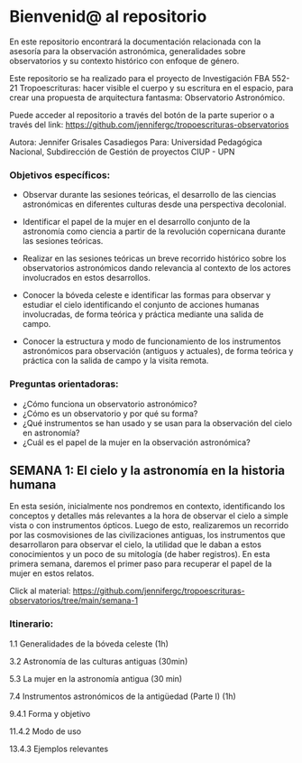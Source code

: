 # Bienvenid@ al repositorio

En este repositorio encontrará la documentación relacionada con la asesoría para la observación astronómica, generalidades sobre observatorios y su contexto histórico con enfoque de género.

Este repositorio se ha realizado para el proyecto de Investigación FBA 552-21 Tropoescrituras: hacer visible el cuerpo y su escritura en el espacio, para crear una propuesta de arquitectura fantasma: Observatorio Astronómico.

Puede acceder al repositorio a través del botón de la parte superior o a través del link: https://github.com/jennifergc/tropoescrituras-observatorios

Autora: Jennifer Grisales Casadiegos Para: Universidad Pedagógica Nacional, Subdirección de Gestión de proyectos CIUP - UPN

### Objetivos específicos: 

- Observar durante las sesiones teóricas, el desarrollo de las ciencias astronómicas en diferentes culturas desde una perspectiva decolonial.

- Identificar el papel de la mujer en el desarrollo conjunto de la astronomía como ciencia a partir de la revolución copernicana durante las sesiones teóricas.

- Realizar en las sesiones teóricas un breve recorrido histórico sobre los observatorios astronómicos dando relevancia al contexto de los actores involucrados en estos desarrollos.

- Conocer la bóveda celeste e identificar las formas para observar y estudiar el cielo identificando el conjunto de acciones humanas involucradas, de forma teórica y práctica mediante una salida de campo.

- Conocer la estructura y modo de funcionamiento de los instrumentos astronómicos para observación (antiguos y actuales), de forma teórica y práctica con la salida de campo y la visita remota.


### Preguntas orientadoras:
- ¿Cómo funciona un observatorio astronómico?
- ¿Cómo es un observatorio y por qué su forma?
- ¿Qué instrumentos se han usado y se usan para la observación del cielo en astronomía?
- ¿Cuál es el papel de la mujer en la observación astronómica?

## SEMANA 1: El cielo y la astronomía en la historia humana

En esta sesión, inicialmente nos pondremos en contexto, identificando los conceptos y detalles más relevantes a la hora de observar el cielo a simple vista o con instrumentos ópticos. Luego de esto, realizaremos un recorrido por las cosmovisiones de las civilizaciones antiguas, los instrumentos que desarrollaron para observar el cielo, la utilidad que le daban a estos conocimientos y un poco de su mitología (de haber registros). En esta primera semana, daremos el primer paso para recuperar el papel de la mujer en estos relatos.

Click al material: https://github.com/jennifergc/tropoescrituras-observatorios/tree/main/semana-1

### Itinerario:
1.1 Generalidades de la bóveda celeste (1h)

3.2 Astronomía de las culturas antiguas (30min)

5.3 La mujer en la astronomía antigua (30 min)

7.4 Instrumentos astronómicos de la antigüedad (Parte I) (1h)

9.4.1 Forma y objetivo

11.4.2 Modo de uso

13.4.3 Ejemplos relevantes

